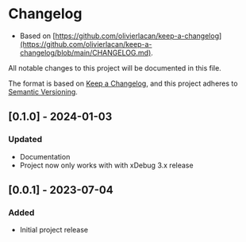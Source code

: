 # Changelog

- Based on [https://github.com/olivierlacan/keep-a-changelog](https://github.com/olivierlacan/keep-a-changelog/blob/main/CHANGELOG.md).

All notable changes to this project will be documented in this file.

The format is based on [Keep a Changelog](https://keepachangelog.com/en/1.0.0/),
and this project adheres to [Semantic Versioning](https://semver.org/spec/v2.0.0.html).

## [0.1.0] - 2024-01-03

### Updated

- Documentation
- Project now only works with with xDebug 3.x release

## [0.0.1] - 2023-07-04

### Added

- Initial project release
